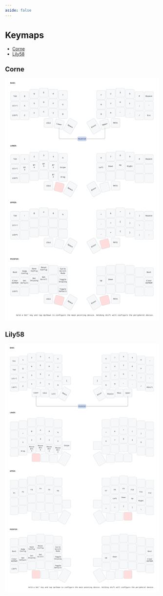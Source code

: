 ```yaml
---
aside: false
---
```


# Keymaps

- [Corne](./corne/index.md)
- [Lily58](./lily58/index.md)

## Corne

![corne keymap](./corne.svg)

## Lily58

![lily58 keymap](./lily58.svg)

